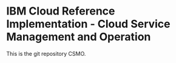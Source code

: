 # IBM Cloud Reference Implementation - Cloud Service Management and Operation

This is the git repository CSMO.
